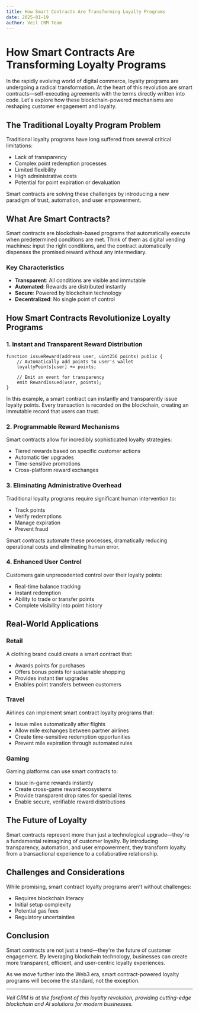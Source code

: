 ```yaml
---
title: How Smart Contracts Are Transforming Loyalty Programs
date: 2025-01-19
author: Veil CRM Team
---
```


# How Smart Contracts Are Transforming Loyalty Programs

In the rapidly evolving world of digital commerce, loyalty programs are undergoing a radical transformation. At the heart of this revolution are smart contracts—self-executing agreements with the terms directly written into code. Let's explore how these blockchain-powered mechanisms are reshaping customer engagement and loyalty.

## The Traditional Loyalty Program Problem

Traditional loyalty programs have long suffered from several critical limitations:
- Lack of transparency
- Complex point redemption processes
- Limited flexibility
- High administrative costs
- Potential for point expiration or devaluation

Smart contracts are solving these challenges by introducing a new paradigm of trust, automation, and user empowerment.

## What Are Smart Contracts?

Smart contracts are blockchain-based programs that automatically execute when predetermined conditions are met. Think of them as digital vending machines: input the right conditions, and the contract automatically dispenses the promised reward without any intermediary.

### Key Characteristics
- **Transparent**: All conditions are visible and immutable
- **Automated**: Rewards are distributed instantly
- **Secure**: Powered by blockchain technology
- **Decentralized**: No single point of control

## How Smart Contracts Revolutionize Loyalty Programs

### 1. Instant and Transparent Reward Distribution

```solidity
function issueReward(address user, uint256 points) public {
    // Automatically add points to user's wallet
    loyaltyPoints[user] += points;
    
    // Emit an event for transparency
    emit RewardIssued(user, points);
}
```

In this example, a smart contract can instantly and transparently issue loyalty points. Every transaction is recorded on the blockchain, creating an immutable record that users can trust.

### 2. Programmable Reward Mechanisms

Smart contracts allow for incredibly sophisticated loyalty strategies:
- Tiered rewards based on specific customer actions
- Automatic tier upgrades
- Time-sensitive promotions
- Cross-platform reward exchanges

### 3. Eliminating Administrative Overhead

Traditional loyalty programs require significant human intervention to:
- Track points
- Verify redemptions
- Manage expiration
- Prevent fraud

Smart contracts automate these processes, dramatically reducing operational costs and eliminating human error.

### 4. Enhanced User Control

Customers gain unprecedented control over their loyalty points:
- Real-time balance tracking
- Instant redemption
- Ability to trade or transfer points
- Complete visibility into point history

## Real-World Applications

### Retail
A clothing brand could create a smart contract that:
- Awards points for purchases
- Offers bonus points for sustainable shopping
- Provides instant tier upgrades
- Enables point transfers between customers

### Travel
Airlines can implement smart contract loyalty programs that:
- Issue miles automatically after flights
- Allow mile exchanges between partner airlines
- Create time-sensitive redemption opportunities
- Prevent mile expiration through automated rules

### Gaming
Gaming platforms can use smart contracts to:
- Issue in-game rewards instantly
- Create cross-game reward ecosystems
- Provide transparent drop rates for special items
- Enable secure, verifiable reward distributions

## The Future of Loyalty

Smart contracts represent more than just a technological upgrade—they're a fundamental reimagining of customer loyalty. By introducing transparency, automation, and user empowerment, they transform loyalty from a transactional experience to a collaborative relationship.

## Challenges and Considerations

While promising, smart contract loyalty programs aren't without challenges:
- Requires blockchain literacy
- Initial setup complexity
- Potential gas fees
- Regulatory uncertainties

## Conclusion

Smart contracts are not just a trend—they're the future of customer engagement. By leveraging blockchain technology, businesses can create more transparent, efficient, and user-centric loyalty experiences.

As we move further into the Web3 era, smart contract-powered loyalty programs will become the standard, not the exception.

---

*Veil CRM is at the forefront of this loyalty revolution, providing cutting-edge blockchain and AI solutions for modern businesses.*